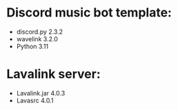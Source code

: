 # Discord music bot template:

- discord.py 2.3.2
- wavelink 3.2.0
- Python 3.11

#  Lavalink server:

- Lavalink.jar 4.0.3
- Lavasrc 4.0.1
